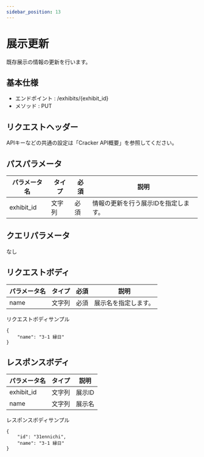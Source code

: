 ```yaml
---
sidebar_position: 13
---
```


# 展示更新
既存展示の情報の更新を行います。

## 基本仕様
- エンドポイント : /exhibits/{exhibit_id}
- メソッド : PUT

## リクエストヘッダー
APIキーなどの共通の設定は「Cracker API概要」を参照してください。

## パスパラメータ

|パラメータ名|タイプ|必須|説明|
|----|----|----|----|
|exhibit_id|文字列|必須|情報の更新を行う展示IDを指定します。|

## クエリパラメータ
なし

## リクエストボディ

|パラメータ名|タイプ|必須|説明|
|----|----|----|----|
|name|文字列|必須|展示名を指定します。|

リクエストボディサンプル
```
{
    "name": "3-1 縁日"
}
```

## レスポンスボディ

|パラメータ名|タイプ|説明|
|----|----|----|
|exhibit_id|文字列|展示ID|
|name|文字列|展示名|

レスポンスボディサンプル
```
{
    "id": "31ennichi",
    "name": "3-1 縁日"
}
```

